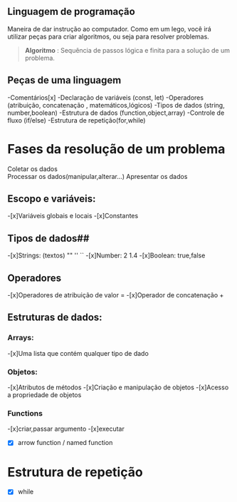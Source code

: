 ## Linguagem de programação

Maneira de dar instrução ao computador.
Como em um lego, você irá utilizar peças para criar algoritmos, ou seja para resolver problemas.

> **Algoritmo** : Sequência de passos lógica e finita para a solução de um problema.

## Peças de uma linguagem

-Comentários[x]
-Declaração de variáveis (const, let)
-Operadores (atribuição, concatenação , matemáticos,lógicos)
-Tipos de dados (string, number,boolean)
-Estrutura de dados (function,object,array)
-Controle de fluxo (if/else)
-Estrutura de repetição(for,while)

# Fases da resolução de um problema

Coletar os dados    
Processar os dados(manipular,alterar...)
Apresentar os dados

## Escopo e variáveis:

-[x]Variáveis globais e locais
-[x]Constantes

## Tipos de dados##
-[x]Strings: (textos) "" '' ``
-[x]Number: 2 1.4
-[x]Boolean: true,false

## Operadores

-[x]Operadores de atribuição de valor =
-[x]Operador de concatenação +

## Estruturas de dados:


### Arrays:

-[x]Uma lista que contém qualquer tipo de dado

### Objetos:

-[x]Atributos de métodos
-[x]Criação e manipulação de objetos
-[x]Acesso a propriedade de objetos

### Functions

-[x]criar,passar argumento
-[x]executar
-[x] arrow function / named function

# Estrutura de repetição

-[x] while

